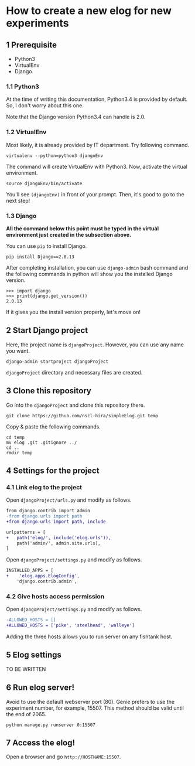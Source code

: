 # How to create a new elog for  new experiments

## 1 Prerequisite

- Python3
- VirtualEnv
- Django

### 1.1 Python3

At the time of writing this documentation, Python3.4 is provided by default. So, I don't worry about this one.

Note that the Django version Python3.4 can handle is 2.0.

### 1.2 VirtualEnv

Most likely, it is already provided by IT department. Try following command.

`virtualenv --python=python3 djangoEnv`

The command will create VirtualEnv with Python3. Now, activate the virtual environment.

`source djangoEnv/bin/activate`

You'll see `(djangoEnv)` in front of your prompt. Then, it's good to go to the next step!

### 1.3 Django

**All the command below this point must be typed in the virtual environment just created in the subsection above.**

You can use `pip` to install Django.

`pip install Django==2.0.13`

After completing installation, you can use `django-admin` bash command and the following commands in python will show you the installed Django version.

```
>>> import django
>>> print(django.get_version())
2.0.13
```

If it gives you the install version properly, let's move on!

## 2 Start Django project

Here, the project name is `djangoProject`. However, you can use any name you want.

`django-admin startproject djangoProject`

`djangoProject` directory and necessary files are created.

## 3 Clone this repository

Go into the `djangoProject` and clone this repository there.

`git clone https://github.com/nscl-hira/simpleElog.git temp`

Copy & paste the following commands.

```
cd temp
mv elog .git .gitignore ../
cd ..
rmdir temp
```

## 4 Settings for the project

### 4.1 Link elog to the project

Open `djangoProject/urls.py` and modify as follows.

```diff
from django.contrib import admin
-from django.urls import path
+from django.urls import path, include

urlpatterns = [
+   path('elog/', include('elog.urls')),
    path('admin/', admin.site.urls),
]
```

Open `djangoProject/settings.py` and modify as follows.

```diff
INSTALLED_APPS = [
+    'elog.apps.ElogConfig',  
    'django.contrib.admin',  
```

### 4.2 Give hosts access permission

Open `djangoProject/settings.py` and modify as follows.

```diff
-ALLOWED_HOSTS = []
+ALLOWED_HOSTS = ['pike', 'steelhead', 'walleye']
```

Adding the three hosts allows you to run server on any fishtank host.

## 5 Elog settings

TO BE WRITTEN

## 6 Run elog server!

Avoid to use the default webserver port (80). Genie prefers to use the experiment number, for example, 15507. This method should be valid until the end of 2065.

`python manage.py runserver 0:15507`

## 7 Access the elog!

Open a browser and go `http://HOSTNAME:15507`.
